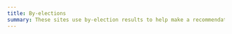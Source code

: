 ```yaml
---
title: By-elections
summary: These sites use by-election results to help make a recommendation.
---
```

